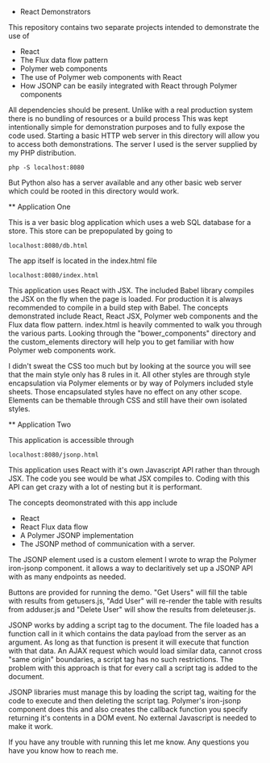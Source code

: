 * React Demonstrators

This repository contains two separate projects intended to demonstrate the use of 
* React
* The Flux data flow pattern
* Polymer web components
* The use of Polymer web components with React
* How JSONP can be easily integrated with React through Polymer components

All dependencies should be present. Unlike with a real production system there is no bundling of resources or a build process
This was kept intentionally simple for demonstration purposes and to fully expose the code used. Starting a basic HTTP web server in this directory will allow you to
access both demonstrations. The server I used is the server supplied by my PHP distribution.

`php -S localhost:8080`

But Python also has a server available and any other basic web server which could be rooted in this directory would work.

** Application One

This is a ver basic blog application which uses a web SQL database for a store.  This store can be prepopulated by going to 

`localhost:8080/db.html`

The app itself is located in the index.html file

`localhost:8080/index.html`

This application uses React with JSX. The included Babel library compiles the JSX on the fly when the page is loaded. For production it is always recommended
to compile in a build step with Babel. The concepts demonstrated include React, React JSX, Polymer web components and the Flux data flow pattern.
index.html is heavily commented to walk you through the various parts. Looking through the "bower_components" directory and the 
custom_elements directory will help you to get familiar with how Polymer web components work.

I didn't sweat the CSS too much but by looking at the source you will see that the main style only has 8 rules in it. All other styles
are through style encapsulation via Polymer elements or by way of Polymers included style sheets. Those encapsulated styles have
no effect on any other scope. Elements can be themable through CSS and still have their own isolated styles.

** Application Two

This application is accessible through 

`localhost:8080/jsonp.html`

This application uses React with it's own Javascript API rather than through JSX. The code you see would be what JSX compiles to. Coding with
this API can get crazy with a lot of nesting but it is performant. 

The concepts deomonstrated with this app include 
* React
* React Flux data flow
* A Polymer JSONP implementation
* The JSONP method of communication with a server.

The JSONP element used is a custom element I wrote to wrap the Polymer iron-jsonp component. it allows a way to declaritively  set up a JSONP API 
with as many endpoints as needed.

Buttons are provided for running the demo. "Get Users" will fill the table with results from getusers.js, "Add User" will re-render the table with results from 
adduser.js and "Delete User" will show the results from deleteuser.js.

JSONP works by adding a script tag to the document. The file loaded has a function call in it which contains the data payload from the server as an argument.
As long as that function is present it will execute that function with that data. An AJAX request which would load similar data,
cannot cross "same origin" boundaries, a script tag has no such restrictions. The problem with this approach is that for every call a script tag is added to the document.

JSONP libraries must manage this by loading the script tag, waiting for the code to execute and then deleting the script tag. Polymer's iron-jsonp component
does this and also creates the callback function you specify returning it's contents in a DOM event. No external Javascript is needed to make it work.

If you have any trouble with running this let me know. Any questions you have you know how to reach me.